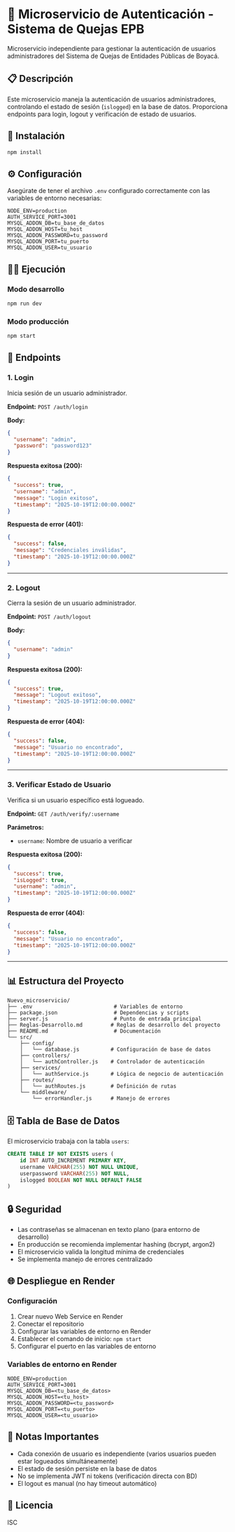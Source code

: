 # 🔐 Microservicio de Autenticación - Sistema de Quejas EPB

Microservicio independiente para gestionar la autenticación de usuarios administradores del Sistema de Quejas de Entidades Públicas de Boyacá.

## 📋 Descripción

Este microservicio maneja la autenticación de usuarios administradores, controlando el estado de sesión (`islogged`) en la base de datos. Proporciona endpoints para login, logout y verificación de estado de usuarios.

## 🚀 Instalación

```bash
npm install
```

## ⚙️ Configuración

Asegúrate de tener el archivo `.env` configurado correctamente con las variables de entorno necesarias:

```env
NODE_ENV=production
AUTH_SERVICE_PORT=3001
MYSQL_ADDON_DB=tu_base_de_datos
MYSQL_ADDON_HOST=tu_host
MYSQL_ADDON_PASSWORD=tu_password
MYSQL_ADDON_PORT=tu_puerto
MYSQL_ADDON_USER=tu_usuario
```

## 🏃‍♂️ Ejecución

### Modo desarrollo
```bash
npm run dev
```

### Modo producción
```bash
npm start
```

## 📡 Endpoints

### 1. Login
Inicia sesión de un usuario administrador.

**Endpoint:** `POST /auth/login`

**Body:**
```json
{
  "username": "admin",
  "password": "password123"
}
```

**Respuesta exitosa (200):**
```json
{
  "success": true,
  "username": "admin",
  "message": "Login exitoso",
  "timestamp": "2025-10-19T12:00:00.000Z"
}
```

**Respuesta de error (401):**
```json
{
  "success": false,
  "message": "Credenciales inválidas",
  "timestamp": "2025-10-19T12:00:00.000Z"
}
```

---

### 2. Logout
Cierra la sesión de un usuario administrador.

**Endpoint:** `POST /auth/logout`

**Body:**
```json
{
  "username": "admin"
}
```

**Respuesta exitosa (200):**
```json
{
  "success": true,
  "message": "Logout exitoso",
  "timestamp": "2025-10-19T12:00:00.000Z"
}
```

**Respuesta de error (404):**
```json
{
  "success": false,
  "message": "Usuario no encontrado",
  "timestamp": "2025-10-19T12:00:00.000Z"
}
```

---

### 3. Verificar Estado de Usuario
Verifica si un usuario específico está logueado.

**Endpoint:** `GET /auth/verify/:username`

**Parámetros:**
- `username`: Nombre de usuario a verificar

**Respuesta exitosa (200):**
```json
{
  "success": true,
  "isLogged": true,
  "username": "admin",
  "timestamp": "2025-10-19T12:00:00.000Z"
}
```

**Respuesta de error (404):**
```json
{
  "success": false,
  "message": "Usuario no encontrado",
  "timestamp": "2025-10-19T12:00:00.000Z"
}
```

---

## 📊 Estructura del Proyecto

```
Nuevo_microservicio/
├── .env                          # Variables de entorno
├── package.json                  # Dependencias y scripts
├── server.js                     # Punto de entrada principal
├── Reglas-Desarrollo.md         # Reglas de desarrollo del proyecto
├── README.md                     # Documentación
└── src/
    ├── config/
    │   └── database.js          # Configuración de base de datos
    ├── controllers/
    │   └── authController.js    # Controlador de autenticación
    ├── services/
    │   └── authService.js       # Lógica de negocio de autenticación
    ├── routes/
    │   └── authRoutes.js        # Definición de rutas
    └── middleware/
        └── errorHandler.js      # Manejo de errores
```

## 🗄️ Tabla de Base de Datos

El microservicio trabaja con la tabla `users`:

```sql
CREATE TABLE IF NOT EXISTS users (
    id INT AUTO_INCREMENT PRIMARY KEY,
    username VARCHAR(255) NOT NULL UNIQUE,
    userpassword VARCHAR(255) NOT NULL,
    islogged BOOLEAN NOT NULL DEFAULT FALSE
)
```

## 🔒 Seguridad

- Las contraseñas se almacenan en texto plano (para entorno de desarrollo)
- En producción se recomienda implementar hashing (bcrypt, argon2)
- El microservicio valida la longitud mínima de credenciales
- Se implementa manejo de errores centralizado

## 🌐 Despliegue en Render

### Configuración
1. Crear nuevo Web Service en Render
2. Conectar el repositorio
3. Configurar las variables de entorno en Render
4. Establecer el comando de inicio: `npm start`
5. Configurar el puerto en las variables de entorno

### Variables de entorno en Render
```
NODE_ENV=production
AUTH_SERVICE_PORT=3001
MYSQL_ADDON_DB=<tu_base_de_datos>
MYSQL_ADDON_HOST=<tu_host>
MYSQL_ADDON_PASSWORD=<tu_password>
MYSQL_ADDON_PORT=<tu_puerto>
MYSQL_ADDON_USER=<tu_usuario>
```

## 📝 Notas Importantes

- Cada conexión de usuario es independiente (varios usuarios pueden estar logueados simultáneamente)
- El estado de sesión persiste en la base de datos
- No se implementa JWT ni tokens (verificación directa con BD)
- El logout es manual (no hay timeout automático)


## 📄 Licencia

ISC
